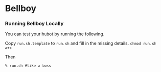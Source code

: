 # Bellboy

### Running Bellboy Locally

You can test your hubot by running the following.

Copy ```run.sh.template``` to ```run.sh``` and fill in the missing details.
```chmod run.sh a+x```

Then

    % run.sh #like a boss
